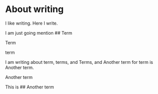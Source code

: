 # About writing
I like writing. Here I write.

I am just going mention ## Term

Term

term

I am writing about term, terms, and Terms, and Another term for term is Another term.

Another term

This is ## Another term